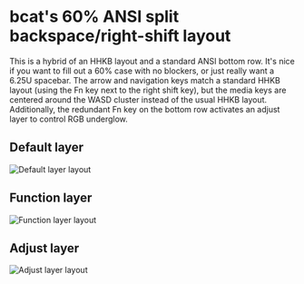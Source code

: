 # bcat's 60% ANSI split backspace/right-shift layout

This is a hybrid of an HHKB layout and a standard ANSI bottom row. It's nice if
you want to fill out a 60% case with no blockers, or just really want a 6.25U
spacebar. The arrow and navigation keys match a standard HHKB layout (using the
Fn key next to the right shift key), but the media keys are centered around the
WASD cluster instead of the usual HHKB layout. Additionally, the redundant Fn
key on the bottom row activates an adjust layer to control RGB underglow.

## Default layer

![Default layer layout](https://i.imgur.com/HM0115k.png)

## Function layer

![Function layer layout](https://i.imgur.com/8dr5ktH.png)

## Adjust layer

![Adjust layer layout](https://i.imgur.com/78PBNt6.png)
